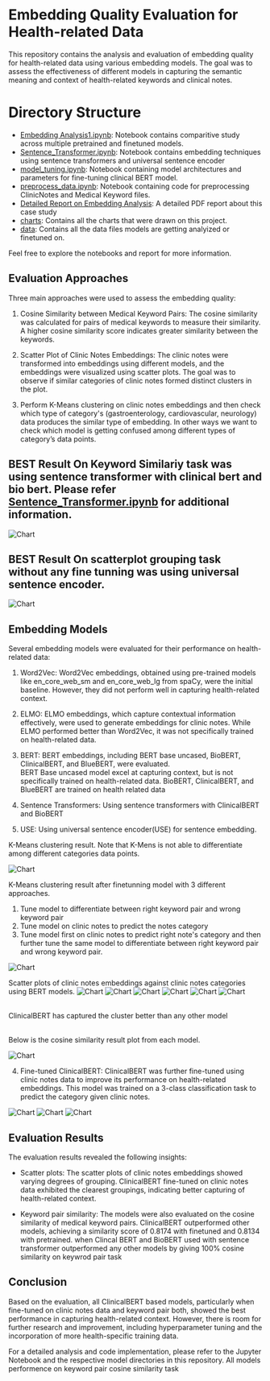 
# Embedding Quality Evaluation for Health-related Data

This repository contains the analysis and evaluation of embedding quality for health-related data using various embedding models. The goal was to assess the effectiveness of different models in capturing the semantic meaning and context of health-related keywords and clinical notes.

# Directory Structure

- [Embedding Analysis1.ipynb](./Embedding%20Analysis1.ipynb): Notebook contains comparitive study across multiple pretrained and finetuned models.
- [Sentence_Transformer.ipynb](./Sentence_Transformer.ipynb): Notebook contains embedding techniques using sentence transformers and universal sentence encoder
- [model_tuning.ipynb](./model_tuning.ipynb): Notebook containing model architectures and parameters for fine-tuning clinical BERT model.
- [preprocess_data.ipynb](./preprocess_data.ipynb): Notebook containing code for preprocessing ClinicNotes and Medical Keyword files.
- [Detailed Report on Embedding Analysis](./detaild_report_on_embedding_analysis.pdf): A detailed PDF report about this case study
- [charts](./charts): Contains all the charts that were drawn on this project.
- [data](./data): Contains all the data files models are getting analyized or finetuned on.

Feel free to explore the notebooks and report for more information.

## Evaluation Approaches

Three main approaches were used to assess the embedding quality:

1. Cosine Similarity between Medical Keyword Pairs: The cosine similarity was calculated for pairs of medical keywords to measure their similarity. A higher cosine similarity score indicates greater similarity between the keywords.

2. Scatter Plot of Clinic Notes Embeddings: The clinic notes were transformed into embeddings using different models, and the embeddings were visualized using scatter plots. The goal was to observe if similar categories of clinic notes formed distinct clusters in the plot.
3. Perform K-Means clustering on clinic notes embeddings and then check which type of category's (gastroenterology, cardiovascular, neurology) data produces the similar type of embedding. In other ways we want to check which model is getting confused among different types of category’s data points.

## BEST Result On Keyword Similariy task was using sentence transformer with clinical bert and bio bert. Please refer [Sentence_Transformer.ipynb](./Sentence_Transformer.ipynb) for additional information.
![Chart](charts/all_models_similarity.png)

## BEST Result On scatterplot grouping task without any fine tunning was using universal sentence encoder.
![Chart](charts/USE.png)

## Embedding Models

Several embedding models were evaluated for their performance on health-related data:

1. Word2Vec: Word2Vec embeddings, obtained using pre-trained models like en_core_web_sm and en_core_web_lg from spaCy, were the initial baseline. However, they did not perform well in capturing health-related context.

2. ELMO: ELMO embeddings, which capture contextual information effectively, were used to generate embeddings for clinic notes. While ELMO performed better than Word2Vec, it was not specifically trained on health-related data.

3. BERT: BERT embeddings, including BERT base uncased, BioBERT, ClinicalBERT, and BlueBERT, were evaluated. </br>
   BERT Base uncased model excel at capturing context, but is not specifically trained on health-related data. BioBERT, ClinicalBERT, and BlueBERT are trained on health related data
4. Sentence Transformers: Using sentence transformers with ClinicalBERT and BioBERT
5. USE: Using universal sentence encoder(USE) for sentence embedding.
   
  K-Means clustering result. Note that K-Mens is not able to differentiate among different categories data points.
  
![Chart](KMeans_results/kmean_result.png)

K-Means clustering result after finetunning model with 3 different approaches.
1. Tune model to differentiate between right keyword pair and wrong keyword pair
2. Tune model on clinic notes to predict the notes category
3. Tune model first on clinic notes to predict right note's category and then further tune the same model to differentiate between right keyword pair and wrong keyword pair.

![Chart](KMeans_results/kmeans_on_tuned_models.png)

Scatter plots of clinic notes embeddings against clinic notes categories using BERT models.
![Chart](charts/word2vec_96.png)
![Chart](charts/Elmo_1024.png)
![Chart](charts/BERT_768.png)
![Chart](charts/BioBERT_768.png)
![Chart](charts/ClinicalBERT_768.png)
![Chart](charts/BlueBERT_768.png)

</br>ClinicalBERT has captured the cluster better than any other model</br>

</br> Below is the cosine similarity result plot from each model.</br>

![Chart](charts/pretrained_model_comparion.png)

4. Fine-tuned ClinicalBERT: ClinicalBERT was further fine-tuned using clinic notes data to improve its performance on health-related embeddings. This model was trained on a 3-class classification task to predict the category given clinic notes.

![Chart](charts/keyword_pair_based_finetuned_model_768.png)
![Chart](charts/finetuned_model_on_clinical_notes_768.png)
![Chart](charts/Model_trained_on_clinical_notes_and_keyword_pair_both_768.png)


## Evaluation Results

The evaluation results revealed the following insights:

- Scatter plots: The scatter plots of clinic notes embeddings showed varying degrees of grouping. ClinicalBERT fine-tuned on clinic notes data exhibited the clearest groupings, indicating better capturing of health-related context.

- Keyword pair similarity: The models were also evaluated on the cosine similarity of medical keyword pairs. ClinicalBERT outperformed other models, achieving a similarity score of 0.8174 with finetuned and 0.8134 with pretrained. when Clincal BERT and BioBERT used with sentence transformer outperformed any other models by giving 100% cosine similarity on keywrod pair task

## Conclusion

Based on the evaluation, all ClinicalBERT based models, particularly when fine-tuned on clinic notes data and keyword pair both, showed the best performance in capturing health-related context. However, there is room for further research and improvement, including hyperparameter tuning and the incorporation of more health-specific training data.

For a detailed analysis and code implementation, please refer to the Jupyter Notebook and the respective model directories in this repository.
All models performence on keyword pair cosine similarity task
